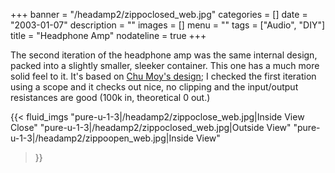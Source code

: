 +++
banner = "/headamp2/zippoclosed_web.jpg"
categories = []
date = "2003-01-07"
description = ""
images = []
menu = ""
tags = ["Audio", "DIY"]
title = "Headphone Amp"
nodateline = true
+++

The second iteration of the headphone amp was the same internal design, packed into a slightly smaller, sleeker container. This one has a much more solid feel to it. 
It's based on [Chu Moy's design](https://tangentsoft.net/audio/cmoy/); I checked the first iteration using a scope and it checks out nice, no clipping and the input/output resistances are good (100k in, theoretical 0 out.)

{{< fluid_imgs 
  "pure-u-1-3|/headamp2/zippoclose_web.jpg|Inside View Close" 
  "pure-u-1-3|/headamp2/zippoclosed_web.jpg|Outside View" 
  "pure-u-1-3|/headamp2/zippoopen_web.jpg|Inside View" 

>}}
